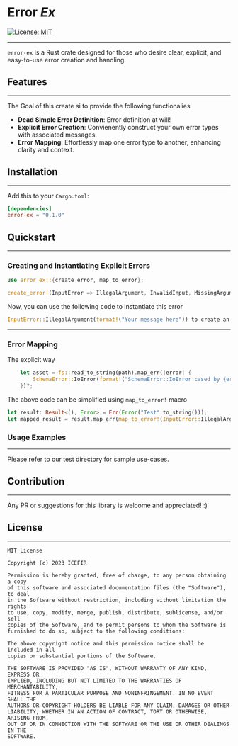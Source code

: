 # Error _Ex_
[![License: MIT](https://img.shields.io/badge/License-MIT-yellow.svg)](https://opensource.org/licenses/MIT)  

---
`error-ex` is a Rust crate designed for those who desire clear, explicit, and easy-to-use error creation and handling.

## Features

---
The Goal of this create si to provide the following functionalies

- **Dead Simple Error Definition**: Error definition at will!
- **Explicit Error Creation**:  Convienently construct your own error types with associated messages.
- **Error Mapping**: Effortlessly map one error type to another, enhancing clarity and context.

## Installation

---
Add this to your `Cargo.toml`:

```toml
[dependencies]
error-ex = "0.1.0"
```

## Quickstart

---

### Creating and instantiating Explicit Errors

```rust
use error_ex::{create_error, map_to_error};

create_error!(InputError => IllegalArgument, InvalidInput, MissingArgument);
```

Now, you can use the following code to instantiate this error
```rust
InputError::IllegalArgument(format!("Your message here")) to create an error.
```

---

### Error Mapping

The explicit way
```rust
    let asset = fs::read_to_string(path).map_err(|error| {
        SchemaError::IoError(format!("SchemaError::IoError cased by {error}"))
    })?;
```


The above code can be simplified using `map_to_error!` macro 
```rust
let result: Result<(), Error> = Err(Error("Test".to_string()));
let mapped_result = result.map_err(map_to_error!(InputError::IllegalArgument));
```

### Usage Examples

---
Please refer to our test directory for sample use-cases.

## Contribution

---
Any PR or suggestions for this library is welcome and appreciated! :)

## License

---

```
MIT License

Copyright (c) 2023 ICEFIR

Permission is hereby granted, free of charge, to any person obtaining a copy
of this software and associated documentation files (the "Software"), to deal
in the Software without restriction, including without limitation the rights
to use, copy, modify, merge, publish, distribute, sublicense, and/or sell
copies of the Software, and to permit persons to whom the Software is
furnished to do so, subject to the following conditions:

The above copyright notice and this permission notice shall be included in all
copies or substantial portions of the Software.

THE SOFTWARE IS PROVIDED "AS IS", WITHOUT WARRANTY OF ANY KIND, EXPRESS OR
IMPLIED, INCLUDING BUT NOT LIMITED TO THE WARRANTIES OF MERCHANTABILITY,
FITNESS FOR A PARTICULAR PURPOSE AND NONINFRINGEMENT. IN NO EVENT SHALL THE
AUTHORS OR COPYRIGHT HOLDERS BE LIABLE FOR ANY CLAIM, DAMAGES OR OTHER
LIABILITY, WHETHER IN AN ACTION OF CONTRACT, TORT OR OTHERWISE, ARISING FROM,
OUT OF OR IN CONNECTION WITH THE SOFTWARE OR THE USE OR OTHER DEALINGS IN THE
SOFTWARE.

```